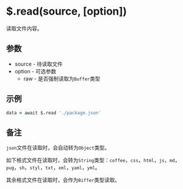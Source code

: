 # $.read(source, [option])

读取文件内容。

## 参数

- source - 待读取文件
- option - 可选参数
  - raw - 是否强制读取为`Buffer`类型

## 示例

```coffeescript
data = await $.read './package.json'
```

## 备注

`json`文件在读取时，会自动转为`Object`类型。

如下格式文件在读取时，会转为`String`类型：`coffee`，`css`，`html`，`js`，`md`，`pug`，`sh`，`styl`，`txt`，`xml`，`yaml`，`yml`。

其余格式文件在读取时，会作为`Biffer`类型读取。